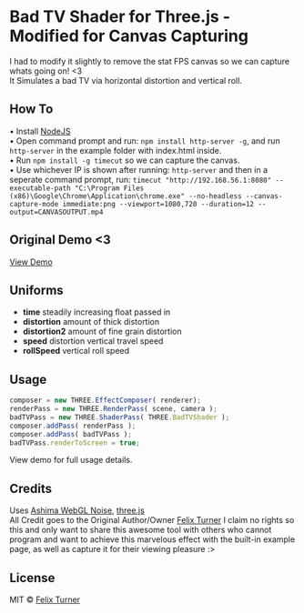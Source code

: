 # Bad TV Shader for Three.js - Modified for Canvas Capturing

I had to modify it slightly to remove the stat FPS canvas so we can capture whats going on! <3                                        
It Simulates a bad TV via horizontal distortion and vertical roll. 

## How To
• Install [NodeJS](https://nodejs.org/en/)                                                                             
• Open command prompt and run: `npm install http-server -g`, and run `http-server` in the example folder with index.html inside.                               
• Run `npm install -g timecut` so we can capture the canvas.                                                                         
• Use whichever IP is shown after running: `http-server` and then in a seperate command prompt, run: `timecut "http://192.168.56.1:8080" --executable-path "C:\Program Files (x86)\Google\Chrome\Application\chrome.exe" --no-headless --canvas-capture-mode immediate:png --viewport=1080,720 --duration=12 --output=CANVASOUTPUT.mp4`

## Original Demo <3

[View Demo](http://felixturner.github.io/bad-tv-shader/example/)

## Uniforms
* **time** steadily increasing float passed in
* **distortion** amount of thick distortion
* **distortion2** amount of fine grain distortion
* **speed** distortion vertical travel speed
* **rollSpeed** vertical roll speed


## Usage

```javascript
composer = new THREE.EffectComposer( renderer);
renderPass = new THREE.RenderPass( scene, camera );
badTVPass = new THREE.ShaderPass( THREE.BadTVShader );
composer.addPass( renderPass );
composer.addPass( badTVPass );
badTVPass.renderToScreen = true;
```

View demo for full usage details.

## Credits

Uses [Ashima WebGL Noise](https://github.com/ashima/webgl-noise), [three.js](https://github.com/mrdoob/three.js/)                                  
All Credit goes to the Original Author/Owner [Felix Turner](https://github.com/felixturner/bad-tv-shader) I claim no rights so this and only want to share this awesome tool with others who cannot program and want to achieve this marvelous effect with the built-in example page, as well as capture it for their viewing pleasure :> 

## License

MIT © [Felix Turner](http://airtight.cc)

